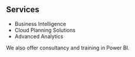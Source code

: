 ## Services

- Business Intelligence
- Cloud Planning Solutions
- Advanced Analytics

We also offer consultancy and training in Power BI.